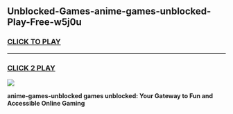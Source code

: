 
## Unblocked-Games-anime-games-unblocked-Play-Free-w5j0u
<h3>
<a href="https://premium76.site?title=anime-games-unblocked&ref=20M">CLICK TO PLAY</a></h3>
<hr>

<h3>
<a href="https://premium76.site?title=anime-games-unblocked&ref=20M">CLICK 2 PLAY</a>
  
</h3>

<a href="https://premium76.site?title=anime-games-unblocked&ref=19M"><img src="https://clearcache.store/games.png"></a>


**anime-games-unblocked games unblocked: Your Gateway to Fun and Accessible Online Gaming**
